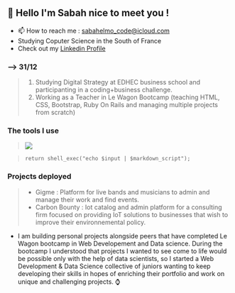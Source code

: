 ## 👋 Hello I'm Sabah nice to meet you !
  * 📫 How to reach me : sabahelmo_code@icloud.com
  * Studying Coputer Science in the South of France
  * Check out my [Linkedin Profile](https://www.linkedin.com/in/sabah-e-a61047238/ "Linkedin Profile")

### --> 31/12
> 1.  Studying Digital Strategy at EDHEC business school and participanting in a coding+business challenge.
> 2.  Working as a Teacher in Le Wagon Bootcamp (teaching HTML, CSS, Bootstrap, Ruby On Rails and managing multiple projects from scratch)

### The tools I use
>    <i class="devicon-rails-plain colored"></i>
>  <img src="https://cdn.jsdelivr.net/gh/devicons/devicon/icons/sqlite/sqlite-plain-wordmark.svg" />

>     return shell_exec("echo $input | $markdown_script");


### Projects deployed
> * Gigme : Platform for live bands and musicians to admin and manage their work and find events.
> * Carbon Bounty : Iot catalog and admin platform for a consulting firm focused on providing IoT solutions to businesses that wish to improve their environnemental policy.

* I am building personal projects alongside peers that have completed Le Wagon bootcamp in Web Developement and Data science.
  During the bootcamp I understood that projects I wanted to see come to life would be possible only with the help of data scientists, so I started a Web Development & Data Science collective of juniors wanting to keep developing their skills in hopes of enriching their portfolio and work on unique and challenging projects. ⌚️

<!---
sabah00100100/sabah00100100 is a ✨ special ✨ repository because its `README.md` (this file) appears on your GitHub profile.
You can click the Preview link to take a look at your changes.
--->
<link rel="stylesheet" href="devicon.min.css">

